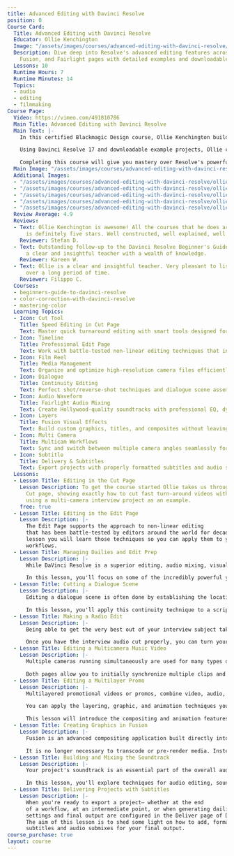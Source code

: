 ```yaml
---
title: Advanced Editing with Davinci Resolve
position: 0
Course Card:
  Title: Advanced Editing with Davinci Resolve
  Educator: Ollie Kenchington
  Image: "/assets/images/courses/advanced-editing-with-davinci-resolve/advanced-editing-with-davinci-resolve.jpg"
  Description: Dive deep into Resolve's advanced editing features across Cut, Edit,
    Fusion, and Fairlight pages with detailed examples and downloadable projects.
  Lessons: 10
  Runtime Hours: 7
  Runtime Minutes: 14
  Topics:
  - audio
  - editing
  - filmmaking
Course Page:
  Video: https://vimeo.com/491810786
  Main Title: Advanced Editing with Davinci Resolve
  Main Text: |-
    In this certified Blackmagic Design course, Ollie Kenchington builds on "The Definitive Guide to Davinci Resolve" to take you deeper into the fully-featured editing functions and workflow of Resolve.

    Using Davinci Resolve 17 and downloadable example projects, Ollie covers the Cut, Edit, Fusion and Fairlight pages in detailed examples to show you how to create professional videos in the most efficient manner.

    Completing this course will give you mastery over Resolve's powerful post-production capabilities and allow you to sit Blackmagic Design's official certification exam.
  Main Image: "/assets/images/courses/advanced-editing-with-davinci-resolve/ollie-kenchington-advanced-editing-davinci-resolve-1.jpg"
  Additional Images:
  - "/assets/images/courses/advanced-editing-with-davinci-resolve/ollie-kenchington-advanced-editing-davinci-resolve-2.jpg"
  - "/assets/images/courses/advanced-editing-with-davinci-resolve/ollie-kenchington-advanced-editing-davinci-resolve-3.jpg"
  - "/assets/images/courses/advanced-editing-with-davinci-resolve/ollie-kenchington-advanced-editing-davinci-resolve-4.jpg"
  - "/assets/images/courses/advanced-editing-with-davinci-resolve/ollie-kenchington-advanced-editing-davinci-resolve-5.jpg"
  - "/assets/images/courses/advanced-editing-with-davinci-resolve/ollie-kenchington-advanced-editing-davinci-resolve-6.jpg"
  Review Average: 4.9
  Reviews:
  - Text: Ollie Kenchington is awesome! All the courses that he does are great, this
      is definitely five stars. Well constructed, well explained, well everything.
    Reviewer: Stefan D.
  - Text: Outstanding follow-up to the Davinci Resolve Beginner's Guide. Ollie is
      a clear and insightful teacher with a wealth of knowledge.
    Reviewer: Kareen W.
  - Text: Ollie is a clear and insightful teacher. Very pleasant to listen to even
      over a long period of time.
    Reviewer: Filippo C.
  Courses:
  - beginners-guide-to-davinci-resolve
  - color-correction-with-davinci-resolve
  - mastering-color
  Learning Topics:
  - Icon: Cut Tool
    Title: Speed Editing in Cut Page
    Text: Master quick turnaround editing with smart tools designed for fast-paced workflows and same-day delivery.
  - Icon: Timeline
    Title: Professional Edit Page
    Text: Work with battle-tested non-linear editing techniques that industry professionals rely on daily.
  - Icon: Film Reel
    Title: Media Management
    Text: Organize and optimize high-resolution camera files efficiently before your first cut.
  - Icon: Dialogue
    Title: Continuity Editing
    Text: Perfect shot/reverse-shot techniques and dialogue scene assembly with advanced trimming tools.
  - Icon: Audio Waveform
    Title: Fairlight Audio Mixing
    Text: Create Hollywood-quality soundtracks with professional EQ, dynamics, and automation.
  - Icon: Layers
    Title: Fusion Visual Effects
    Text: Build custom graphics, titles, and composites without leaving your editing timeline.
  - Icon: Multi Camera
    Title: Multicam Workflows
    Text: Sync and switch between multiple camera angles seamlessly for music videos and live events.
  - Icon: Subtitle
    Title: Delivery & Subtitles
    Text: Export projects with properly formatted subtitles and audio submixes for any platform.
  Lessons:
  - Lesson Title: Editing in the Cut Page
    Lesson Description: To get the course started Ollie takes us through Resolve's
      Cut page, showing exactly how to cut fast turn-around videos with minimal effort,
      using a multi-camera interview project as an example.
    free: true
  - Lesson Title: Editing in the Edit Page
    Lesson Description: |-
      The Edit Page supports the approach to non-linear editing
      that has been battle-tested by editors around the world for decades. In this
      lesson you will learn those techniques so you can apply them to your own editing
      workflows.
  - Lesson Title: Managing Dailies and Edit Prep
    Lesson Description: |-
      While DaVinci Resolve is a superior editing, audio mixing, visual effects, and color grading system, it can also play a key role on set before a single edit is made.

      In this lesson, you'll focus on some of the incredibly powerful yet lesser-known, and often overlooked, Resolve functions that will help during production as you organize and optimize high-resolution, camera-original media, and generally prepare everything for your edit.
  - Lesson Title: Cutting a Dialogue Scene
    Lesson Description: |-
      Editing a dialogue scene is often done by establishing the location and cutting between shots as they would play out in real time. Commonly known as continuity editing, this technique is centered around cutting between two (or more) shots, alternating back-and-forth between each character as their dialogue and reactions warrant.

      In this lesson, you'll apply this continuity technique to a scripted scene. You'll start with one of the most firmly established conventions in cinema—the shot/reverse-shot—and see how DaVinci Resolve editing, match framing, and trimming tools can speed up this classic editing style.
  - Lesson Title: Making a Radio Edit
    Lesson Description: |-
      Being able to get the very best out of your interview subject takes a lot of practice and a good ear for the spoken word. When cutting interviews, it's common to create the best-sounding interview and almost completely disregard the visuals until that first rough cut is done. This cut is called a radio edit because it is similar to editing an audio-only interview.

      Once you have the interview audio cut properly, you can turn your attention to the video edits, often referred to as the paint because you are illustrating, or painting, your interview with appropriate pictures from your b-roll rushes. In this lesson, you'll use advanced audio and video trimming and other workflow features in DaVinci Resolve to finish an engaging one-minute promotional piece for a vegan restaurant.
  - Lesson Title: Editing a Multicamera Music Video
    Lesson Description: |-
      Multiple cameras running simultaneously are used for many types of productions including, music videos, and reality programming. The Cut page enables one way to edit multicamera productions while the Edit page uses a more traditional setup.

      Both pages allow you to initially synchronize multiple clips and then easily manage and edit between camera angles without any further concern about sync issues. However, the Edit page provides a bit more flexibility when it comes to naming and ordering camera angles, as well as enabling switching and even color grading. In this lesson, you will explore the power of multicamera functionality in the Edit page, and learn how to solve some common challenges.
  - Lesson Title: Editing a Multilayer Promo
    Lesson Description: |-
      Multilayered promotional videos or promos, combine video, audio, motion graphics, and text into a seamless animated short video. While creativity and imagination make every promo unique, the ultimate goal is always about conveying the message.

      You can apply the layering, graphic, and animation techniques you learn in this lesson to commercials in which you need quickly to persuade viewers to engage with a business. These techniques also come into play when creating educational content that needs to explain difficult or complicated concepts in an easy-to-understand way.

      This lesson will introduce the compositing and animation features available to you in DaVinci Resolve's Edit page. These days, editors often need to build composites and apply some level of keyframe animation, either as previz (previsualization) for motion graphics or as the final content.
  - Lesson Title: Creating Graphics in Fusion
    Lesson Description: |-
      Fusion is an advanced compositing application built directly into the DaVinci Resolve interface. Editors can use Fusion to create custom titles and credit sequences, insert missing elements into a scene, and cover-up continuity issues. As Fusion is located directly in DaVinci Resolve, switching between editing, grading, audio mixing, and compositing is a seamless process.

      It is no longer necessary to transcode or pre-render media. Instead, you click the page you need to immediately switch to the necessary toolset. The exercises in this lesson are designed to familiarize you with the Fusion page interface and some of its fundamental operations such as merging nodes, creating rolling credits, tracking clips, and keying green/blue screen.
  - Lesson Title: Building and Mixing the Soundtrack
    Lesson Description: |-
      Your project's soundtrack is an essential part of the overall audience experience. Fortunately, while the Fairlight page in DaVinci Resolve is designed to create big Hollywood soundtracks, you'll find it familiar enough for you to use as an editor.

      In this lesson, you'll explore techniques for audio editing, sound design, and final mixing, including "sweetening" your soundtrack as you apply professional equalization, dynamic controls, panning, and automation to your tracks. The goal of mixing and mastering is to balance the levels coming from each track so they sound good as a whole. Fortunately, the Fairlight page includes everything you need to make sure the levels are right on target.
  - Lesson Title: Delivering Projects with Subtitles
    Lesson Description: |-
      When you're ready to export a project— whether at the end
      of a workflow, at an intermediate point, or when generating dailies—the render
      settings and final output are configured in the Deliver page of DaVinci Resolve.
      The aim of this lesson is to shed some light on how to add, format, and include
      subtitles and audio submixes for your final output.
course_purchase: true
layout: course
---
```


